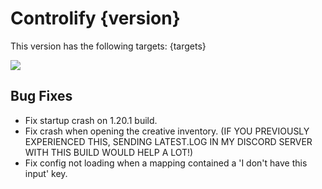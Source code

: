 # Controlify {version}

This version has the following targets:
{targets}

[![](https://short.isxander.dev/bisect-img)](https://short.isxander.dev/bisect)

## Bug Fixes

- Fix startup crash on 1.20.1 build.
- Fix crash when opening the creative inventory. (IF YOU PREVIOUSLY EXPERIENCED THIS, SENDING LATEST.LOG IN MY DISCORD SERVER WITH THIS BUILD WOULD HELP A LOT!)
- Fix config not loading when a mapping contained a 'I don't have this input' key.
